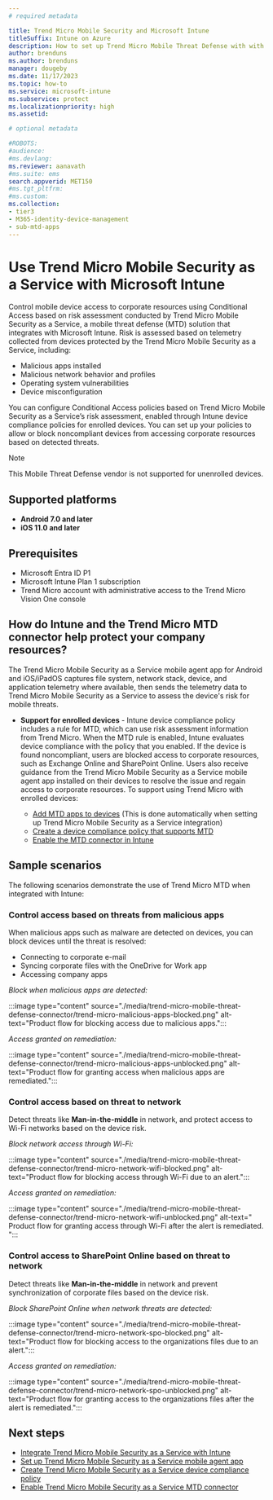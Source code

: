 ```yaml
---
# required metadata

title: Trend Micro Mobile Security and Microsoft Intune
titleSuffix: Intune on Azure
description: How to set up Trend Micro Mobile Threat Defense with with Microsoft Intune to control mobile device access to your corporate resources
author: brenduns
ms.author: brenduns
manager: dougeby
ms.date: 11/17/2023
ms.topic: how-to
ms.service: microsoft-intune
ms.subservice: protect
ms.localizationpriority: high
ms.assetid: 

# optional metadata

#ROBOTS:
#audience:
#ms.devlang:
ms.reviewer: aanavath
#ms.suite: ems
search.appverid: MET150
#ms.tgt_pltfrm:
#ms.custom:
ms.collection:
- tier3
- M365-identity-device-management
- sub-mtd-apps
---
```


# Use Trend Micro Mobile Security as a Service with Microsoft Intune

Control mobile device access to corporate resources using Conditional Access based on risk assessment conducted by Trend Micro Mobile Security as a Service, a mobile threat defense (MTD) solution that integrates with Microsoft Intune. Risk is assessed based on telemetry collected from devices protected by the Trend Micro Mobile Security as a Service, including:

- Malicious apps installed
- Malicious network behavior and profiles
- Operating system vulnerabilities
- Device misconfiguration

You can configure Conditional Access policies based on Trend Micro Mobile Security as a Service’s risk assessment, enabled through Intune device compliance policies for enrolled devices. You can set up your policies to allow or block noncompliant devices from accessing corporate resources based on detected threats.

<!-- Trend Micro links are no longer available - and replacement content is not identified. >
For more information about how to integrate Trend Micro with Microsoft Intune, see [Integration with Microsoft Endpoint Manager (Intune)](http://docs.trendmicro.com/en-us/enterprise/trend-micro-vision-one/mobile-security/getting-started-with_003/integration-with-int.aspx) in the [Trend Micro Mobile Security documentation](https://docs.trendmicro.com/en-us/enterprise/trend-micro-vision-one/mobile-security.aspx).
-->

> [!NOTE]
> This Mobile Threat Defense vendor is not supported for unenrolled devices.

## Supported platforms

- **Android 7.0 and later**
- **iOS 11.0 and later**

## Prerequisites

- Microsoft Entra ID P1
- Microsoft Intune Plan 1 subscription
- Trend Micro account with administrative access to the Trend Micro Vision One console

## How do Intune and the Trend Micro MTD connector help protect your company resources?

The Trend Micro Mobile Security as a Service mobile agent app for Android and iOS/iPadOS captures file system, network stack, device, and application telemetry where available, then sends the telemetry data to Trend Micro Mobile Security as a Service to assess the device's risk for mobile threats.

- **Support for enrolled devices** - Intune device compliance policy includes a rule for MTD, which can use risk assessment information from Trend Micro. When the MTD rule is enabled, Intune evaluates device compliance with the policy that you enabled. If the device is found noncompliant, users are blocked access to corporate resources, such as Exchange Online and SharePoint Online. Users also receive guidance from the Trend Micro Mobile Security as a Service mobile agent app installed on their devices to resolve the issue and regain access to corporate resources. To support using Trend Micro with enrolled devices:

  - [Add MTD apps to devices](../protect/mtd-apps-ios-app-configuration-policy-add-assign.md) (This is done automatically when setting up Trend Micro Mobile Security as a Service integration)
  - [Create a device compliance policy that supports MTD](../protect/mtd-device-compliance-policy-create.md)
  - [Enable the MTD connector in Intune](../protect/mtd-connector-enable.md)

## Sample scenarios

The following scenarios demonstrate the use of Trend Micro MTD when integrated with Intune:

### Control access based on threats from malicious apps

When malicious apps such as malware are detected on devices, you can block devices until the threat is resolved:

- Connecting to corporate e-mail
- Syncing corporate files with the OneDrive for Work app
- Accessing company apps

*Block when malicious apps are detected:*

:::image type="content" source="./media/trend-micro-mobile-threat-defense-connector/trend-micro-malicious-apps-blocked.png" alt-text="Product flow for blocking access due to malicious apps.":::

*Access granted on remediation:*

:::image type="content" source="./media/trend-micro-mobile-threat-defense-connector/trend-micro-malicious-apps-unblocked.png" alt-text="Product flow for granting access when malicious apps are remediated.":::

### Control access based on threat to network

Detect threats like **Man-in-the-middle** in network, and protect access to Wi-Fi networks based on the device risk.

*Block network access through Wi-Fi:*

:::image type="content" source="./media/trend-micro-mobile-threat-defense-connector/trend-micro-network-wifi-blocked.png" alt-text="Product flow for blocking access through Wi-Fi due to an alert.":::

*Access granted on remediation:*

:::image type="content" source="./media/trend-micro-mobile-threat-defense-connector/trend-micro-network-wifi-unblocked.png" alt-text=" Product flow for granting access through Wi-Fi after the alert is remediated. ":::

### Control access to SharePoint Online based on threat to network

Detect threats like **Man-in-the-middle** in network and prevent synchronization of corporate files based on the device risk.

*Block SharePoint Online when network threats are detected:*

:::image type="content" source="./media/trend-micro-mobile-threat-defense-connector/trend-micro-network-spo-blocked.png" alt-text="Product flow for blocking access to the organizations files due to an alert.":::

*Access granted on remediation:*

:::image type="content" source="./media/trend-micro-mobile-threat-defense-connector/trend-micro-network-spo-unblocked.png" alt-text="Product flow for granting access to the organizations files after the alert is remediated.":::

## Next steps

- [Integrate Trend Micro Mobile Security as a Service with Intune](../protect/trend-micro-mtd-connector-integration.md)
- [Set up Trend Micro Mobile Security as a Service mobile agent app](../protect/mtd-apps-ios-app-configuration-policy-add-assign.md)
- [Create Trend Micro Mobile Security as a Service device compliance policy](../protect/mtd-device-compliance-policy-create.md)
- [Enable Trend Micro Mobile Security as a Service MTD connector](../protect/mtd-connector-enable.md)
